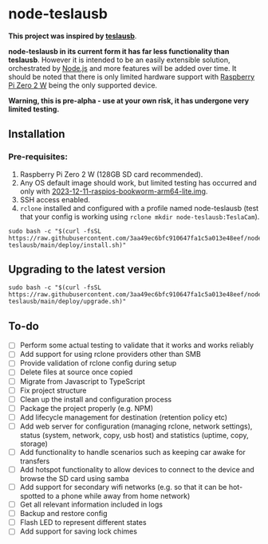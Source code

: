 # node-teslausb

**This project was inspired by [teslausb](https://github.com/cimryan/teslausb/tree/master)**.

**node-teslausb in its current form it has far less functionality than teslausb**.  However it is intended to be an easily extensible solution, orchestrated by [Node.js](https://nodejs.org/en) and more features will be added over time.  It should be noted that there is only limited hardware support with [Raspberry Pi Zero 2 W](https://www.raspberrypi.com/products/raspberry-pi-zero-2-w/) being the only supported device.

**Warning, this is pre-alpha - use at your own risk, it has undergone very limited testing.**

## Installation

### Pre-requisites:

1. Raspberry Pi Zero 2 W (128GB SD card recommended).
2. Any OS default image should work, but limited testing has occurred and only with [2023-12-11-raspios-bookworm-arm64-lite.img](https://downloads.raspberrypi.com/raspios_lite_arm64/images/raspios_lite_arm64-2023-12-11/2023-12-11-raspios-bookworm-arm64-lite.img.xz).
3. SSH access enabled.
4. ```rclone``` installed and configured with a profile named node-teslausb (test that your config is working using ```rclone mkdir node-teslausb:TeslaCam```).

```
sudo bash -c "$(curl -fsSL https://raw.githubusercontent.com/3aa49ec6bfc910647fa1c5a013e48eef/node-teslausb/main/deploy/install.sh)"
```

## Upgrading to the latest version

```
sudo bash -c "$(curl -fsSL https://raw.githubusercontent.com/3aa49ec6bfc910647fa1c5a013e48eef/node-teslausb/main/deploy/upgrade.sh)"
```

## To-do

- [ ] Perform some actual testing to validate that it works and works reliably
- [ ] Add support for using rclone providers other than SMB
- [ ] Provide validation of rclone config during setup
- [ ] Delete files at source once copied
- [ ] Migrate from Javascript to TypeScript
- [ ] Fix project structure
- [ ] Clean up the install and configuration process
- [ ] Package the project properly (e.g. NPM)
- [ ] Add lifecycle management for destination (retention policy etc)
- [ ] Add web server for configuration (managing rclone, network settings), status (system, network, copy, usb host) and statistics (uptime, copy, storage)
- [ ] Add functionality to handle scenarios such as keeping car awake for transfers
- [ ] Add hotspot functionality to allow devices to connect to the device and browse the SD card using samba
- [ ] Add support for secondary wifi networks (e.g. so that it can be hot-spotted to a phone while away from home network)
- [ ] Get all relevant information included in logs
- [ ] Backup and restore config
- [ ] Flash LED to represent different states
- [ ] Add support for saving lock chimes
